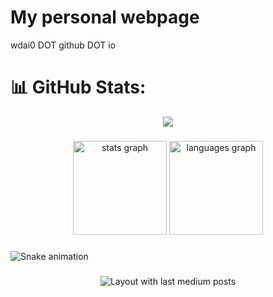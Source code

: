 # My personal webpage
<p align="left">wdai0 DOT github DOT io </p>

# 📊 GitHub Stats:
<div align="center">
  <img src="https://profile-counter.glitch.me/wdai0/count.svg?"  />
</div>

###

<div align="center">
  <img src="https://github-readme-stats.vercel.app/api?username=wdai0&hide_title=false&hide_rank=false&show_icons=true&include_all_commits=true&count_private=true&disable_animations=false&theme=dracula&locale=en&hide_border=false&order=1" height="150" alt="stats graph"  />
  <img src="https://github-readme-stats.vercel.app/api/top-langs?username=wdai0&locale=en&hide_title=false&layout=compact&card_width=320&langs_count=5&theme=dracula&hide_border=false&order=2" height="150" alt="languages graph"  />
</div>

###

<img src="https://raw.githubusercontent.com/wdai0/wdai0/output/snake.svg" alt="Snake animation" />

###

<div align="center">
  <img src="https://github-read-medium-git-main.pahlevikun.vercel.app/latest?limit=4" alt="Layout with last medium posts"  />
</div>

###